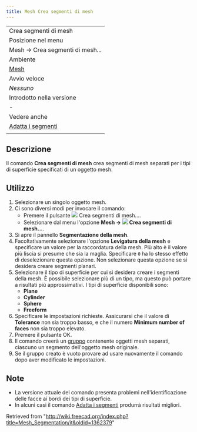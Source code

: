 ```yaml
---
title: Mesh Crea segmenti di mesh
---
```


|                                                                                 |
| ------------------------------------------------------------------------------- |
| Crea segmenti di mesh                                                           |
| Posizione nel menu                                                              |
| Mesh → Crea segmenti di mesh...                                                 |
| Ambiente                                                                        |
| [Mesh](/Mesh_Workbench/it "Mesh Workbench/it")                                  |
| Avvio veloce                                                                    |
| _Nessuno_                                                                       |
| Introdotto nella versione                                                       |
| -                                                                               |
| Vedere anche                                                                    |
| [Adatta i segmenti](/Mesh_SegmentationBestFit/it "Mesh SegmentationBestFit/it") |
|                                                                                 |

## Descrizione

Il comando **Crea segmenti di mesh** crea segmenti di mesh separati per i tipi di superficie specificati di un oggetto mesh.

## Utilizzo

1. Selezionare un singolo oggetto mesh.
2. Ci sono diversi modi per invocare il comando:
   - Premere il pulsante ![](/images/Mesh_Segmentation.svg) Crea segmenti di mesh....
   - Selezionare dal menu l'opzione **Mesh → ![](/images/Mesh_Segmentation.svg) Crea segmenti di mesh...**.
3. Si apre il pannello **Segmentazione della mesh**.
4. Facoltativamente selezionare l'opzione **Levigatura della mesh** e specificare un valore per la raccordatura della mesh. Più alto è il valore più liscia si presume che sia la maglia. Specificare `0` ha lo stesso effetto di deselezionare questa opzione. Non selezionare questa opzione se si desidera creare segmenti planari.
5. Selezionare il tipo di superficie per cui si desidera creare i segmenti della mesh. È possibile selezionare più di un tipo, ma questo può portare a risultati più approssimativi. I tipi di superficie disponibili sono:
   - **Plane**
   - **Cylinder**
   - **Sphere**
   - **Freeform**
6. Specificare le impostazioni richieste. Assicurarsi che il valore di **Tolerance** non sia troppo basso, e che il numero **Minimum number of faces** non sia troppo elevato.
7. Premere il pulsante OK.
8. Il comando creerà un [gruppo](/Std_Group/it "Std Group/it") contenente oggetti mesh separati, ciascuno un segmento dell'oggetto mesh originale.
9. Se il gruppo creato è vuoto provare ad usare nuovamente il comando dopo aver modificato le impostazioni.

## Note

- La versione attuale del comando presenta problemi nell'identificazione delle facce ai bordi dei tipi di superficie.
- In alcuni casi il comando [Adatta i segmenti](/Mesh_SegmentationBestFit/it "Mesh SegmentationBestFit/it") produrrà risultati migliori.

Retrieved from "<http://wiki.freecad.org/index.php?title=Mesh_Segmentation/it&oldid=1362379>"
